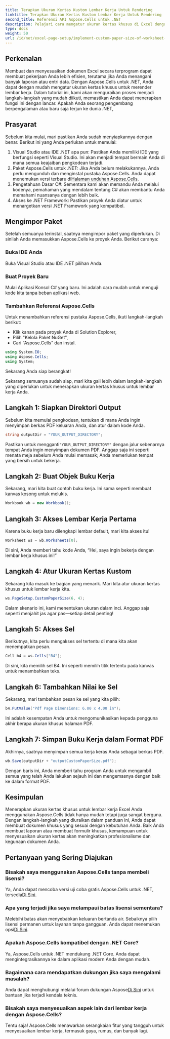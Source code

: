 ```yaml
---
title: Terapkan Ukuran Kertas Kustom Lembar Kerja Untuk Rendering
linktitle: Terapkan Ukuran Kertas Kustom Lembar Kerja Untuk Rendering
second_title: Referensi API Aspose.Cells untuk .NET
description: Pelajari cara mengatur ukuran kertas khusus di Excel dengan Aspose.Cells untuk .NET. Panduan langkah demi langkah untuk membuat lembar kerja yang mudah.
type: docs
weight: 50
url: /id/net/excel-page-setup/implement-custom-paper-size-of-worksheet-for-rendering/
---
```

## Perkenalan

Membuat dan menyesuaikan dokumen Excel secara terprogram dapat membuat pekerjaan Anda lebih efisien, terutama jika Anda menangani banyak laporan atau entri data. Dengan Aspose.Cells untuk .NET, Anda dapat dengan mudah mengatur ukuran kertas khusus untuk merender lembar kerja. Dalam tutorial ini, kami akan menguraikan proses menjadi langkah-langkah yang mudah diikuti, memastikan Anda dapat menerapkan fungsi ini dengan lancar. Apakah Anda seorang pengembang berpengalaman atau baru saja terjun ke dunia .NET,

## Prasyarat

Sebelum kita mulai, mari pastikan Anda sudah menyiapkannya dengan benar. Berikut ini yang Anda perlukan untuk memulai:

1. Visual Studio atau IDE .NET apa pun: Pastikan Anda memiliki IDE yang berfungsi seperti Visual Studio. Ini akan menjadi tempat bermain Anda di mana semua keajaiban pengkodean terjadi.
2.  Paket Aspose.Cells untuk .NET: Jika Anda belum melakukannya, Anda perlu mengunduh dan menginstal pustaka Aspose.Cells. Anda dapat menemukan versi terbaru di[Halaman unduhan Aspose.Cells](https://releases.aspose.com/cells/net/).
3. Pengetahuan Dasar C#: Sementara kami akan memandu Anda melalui kodenya, pemahaman yang mendalam tentang C# akan membantu Anda memahami nuansanya dengan lebih baik.
4. Akses ke .NET Framework: Pastikan proyek Anda diatur untuk menargetkan versi .NET Framework yang kompatibel.

## Mengimpor Paket

Setelah semuanya terinstal, saatnya mengimpor paket yang diperlukan. Di sinilah Anda memasukkan Aspose.Cells ke proyek Anda. Berikut caranya:

### Buka IDE Anda

Buka Visual Studio atau IDE .NET pilihan Anda.

### Buat Proyek Baru

Mulai Aplikasi Konsol C# yang baru. Ini adalah cara mudah untuk menguji kode kita tanpa beban aplikasi web.

### Tambahkan Referensi Aspose.Cells

Untuk menambahkan referensi pustaka Aspose.Cells, ikuti langkah-langkah berikut:
- Klik kanan pada proyek Anda di Solution Explorer,
- Pilih "Kelola Paket NuGet",
- Cari “Aspose.Cells” dan instal.

```csharp
using System.IO;
using Aspose.Cells;
using System;
```

Sekarang Anda siap berangkat!

Sekarang semuanya sudah siap, mari kita gali lebih dalam langkah-langkah yang diperlukan untuk menerapkan ukuran kertas khusus untuk lembar kerja Anda. 

## Langkah 1: Siapkan Direktori Output

Sebelum kita memulai pengkodean, tentukan di mana Anda ingin menyimpan berkas PDF keluaran Anda, dan atur dalam kode Anda.

```csharp
string outputDir = "YOUR_OUTPUT_DIRECTORY";
```

 Pastikan untuk mengganti`"YOUR_OUTPUT_DIRECTORY"` dengan jalur sebenarnya tempat Anda ingin menyimpan dokumen PDF. Anggap saja ini seperti menata meja sebelum Anda mulai memasak; Anda memerlukan tempat yang bersih untuk bekerja.

## Langkah 2: Buat Objek Buku Kerja

Sekarang, mari kita buat contoh buku kerja. Ini sama seperti membuat kanvas kosong untuk melukis.

```csharp
Workbook wb = new Workbook();
```

## Langkah 3: Akses Lembar Kerja Pertama

Karena buku kerja baru dilengkapi lembar default, mari kita akses itu! 

```csharp
Worksheet ws = wb.Worksheets[0];
```

Di sini, Anda memberi tahu kode Anda, “Hei, saya ingin bekerja dengan lembar kerja khusus ini!” 

## Langkah 4: Atur Ukuran Kertas Kustom

Sekarang kita masuk ke bagian yang menarik. Mari kita atur ukuran kertas khusus untuk lembar kerja kita.

```csharp
ws.PageSetup.CustomPaperSize(6, 4);
```

Dalam skenario ini, kami menentukan ukuran dalam inci. Anggap saja seperti menjahit jas agar pas—setiap detail penting!

## Langkah 5: Akses Sel

Berikutnya, kita perlu mengakses sel tertentu di mana kita akan menempatkan pesan. 

```csharp
Cell b4 = ws.Cells["B4"];
```

Di sini, kita memilih sel B4. Ini seperti memilih titik tertentu pada kanvas untuk menambahkan teks.

## Langkah 6: Tambahkan Nilai ke Sel

Sekarang, mari tambahkan pesan ke sel yang kita pilih:

```csharp
b4.PutValue("Pdf Page Dimensions: 6.00 x 4.00 in");
```

Ini adalah kesempatan Anda untuk mengomunikasikan kepada pengguna akhir berapa ukuran khusus halaman PDF.

## Langkah 7: Simpan Buku Kerja dalam Format PDF

Akhirnya, saatnya menyimpan semua kerja keras Anda sebagai berkas PDF.

```csharp
wb.Save(outputDir + "outputCustomPaperSize.pdf");
```

Dengan baris ini, Anda memberi tahu program Anda untuk mengambil semua yang telah Anda lakukan sejauh ini dan mengemasnya dengan baik ke dalam format PDF.

## Kesimpulan

Menerapkan ukuran kertas khusus untuk lembar kerja Excel Anda menggunakan Aspose.Cells tidak hanya mudah tetapi juga sangat berguna. Dengan langkah-langkah yang diuraikan dalam panduan ini, Anda dapat membuat dokumen khusus yang sesuai dengan kebutuhan Anda. Baik Anda membuat laporan atau membuat formulir khusus, kemampuan untuk menyesuaikan ukuran kertas akan meningkatkan profesionalisme dan kegunaan dokumen Anda. 

## Pertanyaan yang Sering Diajukan

### Bisakah saya menggunakan Aspose.Cells tanpa membeli lisensi?
Ya, Anda dapat mencoba versi uji coba gratis Aspose.Cells untuk .NET, tersedia[Di Sini](https://releases.aspose.com/).

### Apa yang terjadi jika saya melampaui batas lisensi sementara?
 Melebihi batas akan menyebabkan keluaran bertanda air. Sebaiknya pilih lisensi permanen untuk layanan tanpa gangguan. Anda dapat menemukan opsi[Di Sini](https://purchase.aspose.com/buy).

### Apakah Aspose.Cells kompatibel dengan .NET Core?
Ya, Aspose.Cells untuk .NET mendukung .NET Core. Anda dapat mengintegrasikannya ke dalam aplikasi modern Anda dengan mudah.

### Bagaimana cara mendapatkan dukungan jika saya mengalami masalah?
 Anda dapat menghubungi melalui forum dukungan Aspose[Di Sini](https://forum.aspose.com/c/cells/9) untuk bantuan jika terjadi kendala teknis.

### Bisakah saya menyesuaikan aspek lain dari lembar kerja dengan Aspose.Cells?
Tentu saja! Aspose.Cells menawarkan serangkaian fitur yang tangguh untuk menyesuaikan lembar kerja, termasuk gaya, rumus, dan banyak lagi.